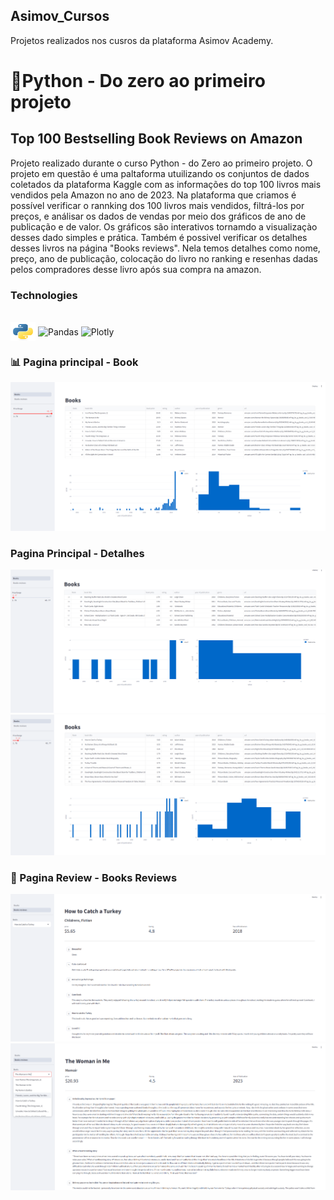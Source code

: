 ## Asimov_Cursos
Projetos realizados nos cusros da plataforma Asimov Academy.

# 🐍Python - Do zero ao primeiro projeto 
## Top 100 Bestselling Book Reviews on Amazon
Projeto realizado durante o curso Python - do Zero ao primeiro projeto. O projeto em questão é uma paltaforma utuilizando os conjuntos de dados coletados da plataforma Kaggle com as informações do top 100 livros mais vendidos pela Amazon no ano de 2023.
Na plataforma que criamos é possível verificar o rannking dos 100 livros mais vendidos, filtrá-los por preços, e análisar os dados de vendas por meio dos gráficos de ano de publicação e de valor. Os gráficos são interativos tornamdo a visualizaçào desses dado simples e prática. Também é possivel verificar os detalhes desses livros na página "Books reviews". Nela temos detalhes como nome, preço, ano de publicação, colocação do livro no ranking e resenhas dadas pelos compradores desse livro após sua compra na amazon.

### Technologies
<div style="display: inline_block"><br>
  <img align="center" alt="Python" height="30" width="40" src="https://raw.githubusercontent.com/devicons/devicon/master/icons/python/python-original.svg">
  <img align="center" alt="Pandas" height="30" width="40" src="https://camo.githubusercontent.com/b685f1fda70b0d9498cca77a0ee9ab48f91c82859d42c5bf77e5333600078b2c/68747470733a2f2f63646e2e6a7364656c6976722e6e65742f67682f64657669636f6e732f64657669636f6e406c61746573742f69636f6e732f70616e6461732f70616e6461732d6f726967696e616c2d776f72646d61726b2e737667">
  <img align="center" alt="Plotly" height="30" width="40" src="https://camo.githubusercontent.com/16e2dc48ed7cf9948af664f02e06489c09b40bc93984413fbeda752a271addb9/68747470733a2f2f63646e2e6a7364656c6976722e6e65742f67682f64657669636f6e732f64657669636f6e406c61746573742f69636f6e732f6d6174706c6f746c69622f6d6174706c6f746c69622d6f726967696e616c2e737667">  
 </div>
 
 
 ### 📊 Pagina principal - Book 
 
 ![Index](https://github.com/JNarimatsu/assets/blob/main/Principal.png)
 ### Pagina Principal - Detalhes
 ![Detalhes_01](https://github.com/JNarimatsu/assets/blob/main/Principal-%20detalhe_01.png)
 ![Detalhes_02](https://github.com/JNarimatsu/assets/blob/main/Principal-%20detalhe_02.png)

 ### 📕 Pagina Review - Books Reviews
  ![boooks_reviews](https://github.com/JNarimatsu/assets/blob/main/Review_01.png)
  ![Detalhes](https://github.com/JNarimatsu/assets/blob/main/Review_02.png)


 


